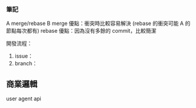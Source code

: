 ### 筆記
A merge/rebase B
merge 優點：衝突時比較容易解決 (rebase 的衝突可能 A 的節點每次都有)
rebase 優點：因為沒有多餘的 commit，比較簡潔

開發流程：
1. issue：
2. branch：

## 商業邏輯
user
agent
api